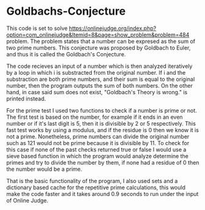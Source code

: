 # Goldbachs-Conjecture

This code is set to solve https://onlinejudge.org/index.php?option=com_onlinejudge&Itemid=8&page=show_problem&problem=484 problem. The problem states that a number can be
expresed as the sum of two prime numbers. This conjecture was proposed by Goldbach to Euler, and thus it is called the Goldbach's Conjecture.

The code recieves an input of a number which is then analyzed iteratively by a loop in which i is substracted from the original number. If i and the substraction are both
prime numbers, and their sum is equal to the original number, then the program outputs the sum of both numbers. On the other hand, in case said sum does not exist, 
"Goldbach's Theory is wrong." is printed instead.

For the prime test I used two functions to check if a number is prime or not. The first test is based on the number, for example if it ends in an even number or if it's
last digit is 5, then it is divisible by 2 or 5 respectively. This fast test works by using a modulus, and if the residue is 0 then we know it is not a prime. Nonetheless,
prime numbers can divide the original number such as 121 would not be prime because it is divisible by 11. To check for this case if none of the past checks returned true
or false I would use a sieve based function in which the program would analyze determine the primes and try to divide the number by them, if none had a residue of 0 then 
the number would be a prime.

That is the basic functionality of the program, I also used sets and a dictionary based cache for the repetitive prime calculations, this would make the code faster and it
takes around 0.9 seconds to run under the input of Online Judge.
